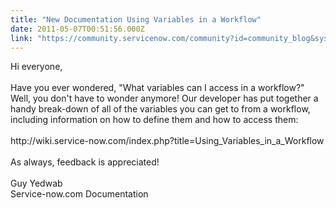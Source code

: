 ```yaml
---
title: "New Documentation Using Variables in a Workflow"
date: 2011-05-07T00:51:56.000Z
link: "https://community.servicenow.com/community?id=community_blog&sys_id=977da269dbd0dbc01dcaf3231f961997"
---
```

<p>Hi everyone,<br /><br />Have you ever wondered, "What variables can I access in a workflow?" Well, you don't have to wonder anymore! Our developer has put together a handy break-down of all of the variables you can get to from a workflow, including information on how to define them and how to access them:<br /><br />http://wiki.service-now.com/index.php?title=Using_Variables_in_a_Workflow<br /><br />As always, feedback is appreciated!<br /><br />Guy Yedwab<br />Service-now.com Documentation</p>